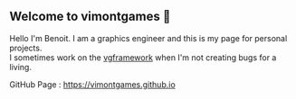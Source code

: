 ## Welcome to vimontgames 👋

Hello I'm Benoit. I am a graphics engineer and this is my page for personal projects. \
I sometimes work on the [vgframework](https://github.com/vimontgames/vgframework) when I'm not creating bugs for a living. 

GitHub Page : https://vimontgames.github.io

